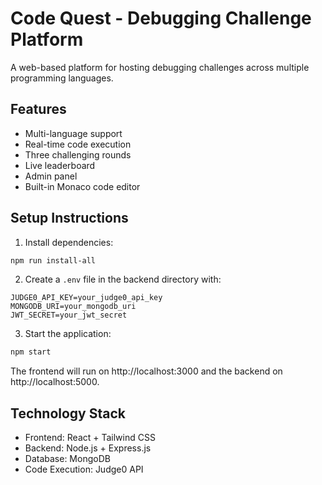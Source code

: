 # Code Quest - Debugging Challenge Platform

A web-based platform for hosting debugging challenges across multiple programming languages.

## Features
- Multi-language support
- Real-time code execution
- Three challenging rounds
- Live leaderboard
- Admin panel
- Built-in Monaco code editor

## Setup Instructions

1. Install dependencies:
```bash
npm run install-all
```

2. Create a `.env` file in the backend directory with:
```
JUDGE0_API_KEY=your_judge0_api_key
MONGODB_URI=your_mongodb_uri
JWT_SECRET=your_jwt_secret
```

3. Start the application:
```bash
npm start
```

The frontend will run on http://localhost:3000 and the backend on http://localhost:5000.

## Technology Stack
- Frontend: React + Tailwind CSS
- Backend: Node.js + Express.js
- Database: MongoDB
- Code Execution: Judge0 API
